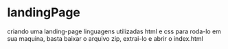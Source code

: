 # landingPage
criando uma landing-page
linguagens utilizadas html e css
para roda-lo em sua maquina, basta baixar o arquivo zip,
extrai-lo e abrir o index.html

